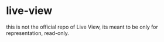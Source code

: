 # live-view
this is not the official repo of Live View, its meant to be only for representation, read-only.
